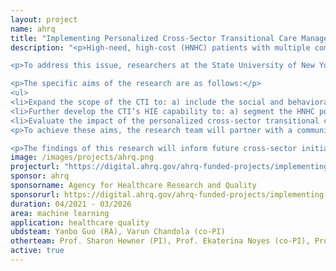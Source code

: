 ```yaml
---
layout: project 
name: ahrq 
title: "Implementing Personalized Cross-Sector Transitional Care Management to Promote Care Continuity, Reduce Low-Value Utilization, and Reduce the Burden of Treatment for High-Need, High-Cost Patients"
description: "<p>High-need, high-cost (HNHC) patients with multiple complex chronic conditions, functional disabilities, and/or social needs require highly coordinated, cross-sector transitional care and support. The AHRQ-funded Coordinating Transitions Intervention (CTI) project provides evidence that health information exchange (HIE), including care transition alerts, systematic followup with discharged patients, and social needs screening, can improve care quality. However, failure to consistently identify HNHC patients during care transitions results in high rates of emergency and inpatient services as well as higher healthcare costs.</p>

<p>To address this issue, researchers at the State University of New York at Buffalo will improve the CTI HIE’s ability to identify HNHC patients and facilitate cross-sector transition care management, implement the revised tool at remote practice sites, and evaluate its impact on patient burden, care team collaboration, and utilization value.</p>

<p>The specific aims of the research are as follows:</p>
<ul>
<li>Expand the scope of the CTI to: a) include the social and behavioral health sectors as equal partners in managing HNHC patients during care transitions, and b) implement it at remote practice sites.</li> 
<li>Further develop the CTI’s HIE capability to: a) segment the HNHC population with specific cross-sector needs into four subsets of the population with chronic conditions, and b) expand knowledge transfer between health and social sectors through personalized care alerts and comprehensive shared care planning.</li>
<li>Evaluate the impact of the personalized cross-sector transitional care management (PC-TCM) project using HIE on patient burden and equity, care team empowerment and collaboration, and utilization value.</li> 
<p>To achieve these aims, the research team will partner with a community-based organization, a primary care organization, and a behavioral health organization, all of which share patient data electronically. The researchers will conduct a mixed methods study including chart reviews, interviews with patients, and observations of clinical staff to inform revisions to the CTI tool. The revised tool will then be implemented at three community health centers to evaluate the impact of the intervention on cross-sector communication and care planning, treatment burden, and utilization outcomes and continuity.</p>

<p>The findings of this research will inform future cross-sector initiatives to meet the quintuple aim of ensuring equity, improving the quality and continuity of care, enhancing the patient experience, reducing costs, and avoiding readmissions for HNHC patients.</p>"
image: /images/projects/ahrq.png
projecturl: "https://digital.ahrq.gov/ahrq-funded-projects/implementing-personalized-cross-sector-transitional-care-management-promote"
sponsor: ahrq 
sponsorname: Agency for Healthcare Research and Quality 
sponsorurl: https://digital.ahrq.gov/ahrq-funded-projects/implementing-personalized-cross-sector-transitional-care-management-promote
duration: 04/2021 - 03/2026
area: machine learning
application: healthcare quality 
ubdsteam: Yanbo Guo (RA), Varun Chandola (co-PI)
otherteam: Prof. Sharon Hewner (PI), Prof. Ekaterina Noyes (co-PI), Prof. Suzanne Sullivan (co-PI), Prof. Guan Yu (co-PI), Prof. Elizabeth Bowen (co-PI)
active: true 
---
```

